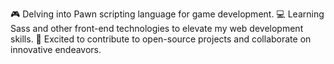 🎮 Delving into Pawn scripting language for game development.
💻 Learning Sass and other front-end technologies to elevate my web development skills.
🌟 Excited to contribute to open-source projects and collaborate on innovative endeavors.
